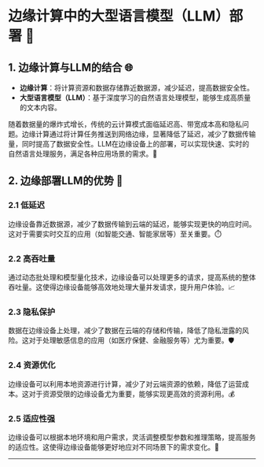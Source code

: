 # 边缘计算中的大型语言模型（LLM）部署 🌟

## 1. 边缘计算与LLM的结合 🌐

- **边缘计算**：将计算资源和数据存储靠近数据源，减少延迟，提高数据安全性。
- **大型语言模型（LLM）**：基于深度学习的自然语言处理模型，能够生成高质量的文本内容。

随着数据量的爆炸式增长，传统的云计算模式面临延迟高、带宽成本高和隐私问题。边缘计算通过将计算任务推送到网络边缘，显著降低了延迟，减少了数据传输量，同时提高了数据安全性。LLM在边缘设备上的部署，可以实现快速、实时的自然语言处理服务，满足各种应用场景的需求。🚀

## 2. 边缘部署LLM的优势 🎉

### 2.1 低延迟
边缘设备靠近数据源，减少了数据传输到云端的延迟，能够实现更快的响应时间。这对于需要实时交互的应用（如智能交通、智能家居等）至关重要。⏱️

### 2.2 高吞吐量
通过动态批处理和模型量化技术，边缘设备可以处理更多的请求，提高系统的整体吞吐量。这使得边缘设备能够高效地处理大量并发请求，提升用户体验。📈

### 2.3 隐私保护
数据在边缘设备上处理，减少了数据在云端的存储和传输，降低了隐私泄露的风险。这对于处理敏感信息的应用（如医疗保健、金融服务等）尤为重要。🛡️

### 2.4 资源优化
边缘设备可以利用本地资源进行计算，减少了对云端资源的依赖，降低了运营成本。这对于资源受限的边缘设备尤为重要，能够实现更高效的资源利用。💰

### 2.5 适应性强
边缘设备可以根据本地环境和用户需求，灵活调整模型参数和推理策略，提高服务的适应性。这使得边缘设备能够更好地应对不同场景下的需求变化。🔄


---
